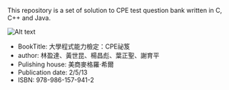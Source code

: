 This repository is a set of solution to CPE test question bank written in C, C++ and Java.

![Alt text](https://www.google.com.tw/url?sa=i&url=https%3A%2F%2Ftw.carousell.com%2Fp%2F%25E4%25BA%258C%25E6%2589%258B%25E6%259B%25B8-%25E9%2599%258D%25E5%2583%25B9-%25E5%2587%25BA%25E6%25B8%2585-%25E5%25A4%25A7%25E5%25AD%25B8%25E7%25A8%258B%25E5%25BC%258F%25E8%2583%25BD%25E5%258A%259B%25E6%25AA%25A2%25E5%25AE%259A-cpe%25E7%25A7%2598%25E7%25AC%2588-isbn-9789861579412-210810981%2F&psig=AOvVaw3bNDCI0HjFw9ROkPx7KzO6&ust=1644324004058000&source=images&cd=vfe&ved=0CAsQjRxqFwoTCLCe6aDP7fUCFQAAAAAdAAAAABAJ "Book")

* BookTitle: 大學程式能力檢定：CPE祕笈
* author: 林盈達、黃世昆、楊昌彪、葉正聖、謝育平
* Pulishing house: 美商麥格羅‧希爾
* Publication date: 2/5/13
* ISBN: 978-986-157-941-2
